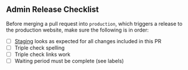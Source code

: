 ## Admin Release Checklist

Before merging a pull request into `production`, which triggers a release to the production website, make sure the following is in order:

- [ ] [Staging](datasci.brown.edu) looks as expected for all changes included in this PR
- [ ] Triple check spelling
- [ ] Triple check links work
- [ ] Waiting period must be complete (see labels)
